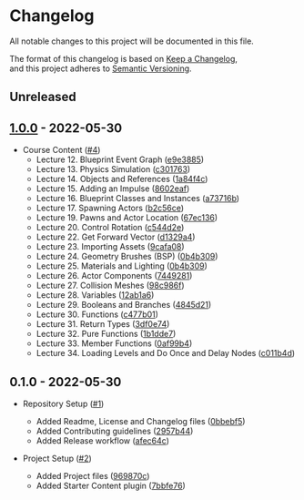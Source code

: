 # Changelog

All notable changes to this project will be documented in this file.

The format of this changelog is based on [Keep a Changelog](https://keepachangelog.com/en/1.0.0/),  
and this project adheres to [Semantic Versioning](https://semver.org/spec/v2.0.0.html).

## Unreleased

## [1.0.0](https://github.com/curriculum-blackboard/unreal-warehouse-wreckage/compare/0.1.0...1.0.0) - 2022-05-30

-   Course Content ([#4](https://github.com/curriculum-blackboard/unreal-warehouse-wreckage/pull/4))
    -   Lecture 12. Blueprint Event Graph ([e9e3885](https://github.com/curriculum-blackboard/unreal-warehouse-wreckage/commit/e9e3885))
    -   Lecture 13. Physics Simulation ([c301763](https://github.com/curriculum-blackboard/unreal-warehouse-wreckage/commit/c301763))
    -   Lecture 14. Objects and References ([1a84f4c](https://github.com/curriculum-blackboard/unreal-warehouse-wreckage/commit/1a84f4c))
    -   Lecture 15. Adding an Impulse ([8602eaf](https://github.com/curriculum-blackboard/unreal-warehouse-wreckage/commit/8602eaf))
    -   Lecture 16. Blueprint Classes and Instances ([a73716b](https://github.com/curriculum-blackboard/unreal-warehouse-wreckage/commit/a73716b))
    -   Lecture 17. Spawning Actors ([b2c56ce](https://github.com/curriculum-blackboard/unreal-warehouse-wreckage/commit/b2c56ce))
    -   Lecture 19. Pawns and Actor Location ([67ec136](https://github.com/curriculum-blackboard/unreal-warehouse-wreckage/commit/67ec136))
    -   Lecture 20. Control Rotation ([c544d2e](https://github.com/curriculum-blackboard/unreal-warehouse-wreckage/commit/c544d2e))
    -   Lecture 22. Get Forward Vector ([d1329a4](https://github.com/curriculum-blackboard/unreal-warehouse-wreckage/commit/d1329a4))
    -   Lecture 23. Importing Assets ([9cafa08](https://github.com/curriculum-blackboard/unreal-warehouse-wreckage/commit/9cafa08))
    -   Lecture 24. Geometry Brushes (BSP) ([0b4b309](https://github.com/curriculum-blackboard/unreal-warehouse-wreckage/commit/0b4b309))
    -   Lecture 25. Materials and Lighting ([0b4b309](https://github.com/curriculum-blackboard/unreal-warehouse-wreckage/commit/0b4b309))
    -   Lecture 26. Actor Components ([7449281](https://github.com/curriculum-blackboard/unreal-warehouse-wreckage/commit/7449281))
    -   Lecture 27. Collision Meshes ([98c986f](https://github.com/curriculum-blackboard/unreal-warehouse-wreckage/commit/98c986f))
    -   Lecture 28. Variables ([12ab1a6](https://github.com/curriculum-blackboard/unreal-warehouse-wreckage/commit/12ab1a6))
    -   Lecture 29. Booleans and Branches ([4845d21](https://github.com/curriculum-blackboard/unreal-warehouse-wreckage/commit/4845d21))
    -   Lecture 30. Functions ([c477b01](https://github.com/curriculum-blackboard/unreal-warehouse-wreckage/commit/c477b01))
    -   Lecture 31. Return Types ([3df0e74](https://github.com/curriculum-blackboard/unreal-warehouse-wreckage/commit/3df0e74))
    -   Lecture 32. Pure Functions ([1b1dde7](https://github.com/curriculum-blackboard/unreal-warehouse-wreckage/commit/1b1dde7))
    -   Lecture 33. Member Functions ([0af99b4](https://github.com/curriculum-blackboard/unreal-warehouse-wreckage/commit/0af99b4))
    -   Lecture 34. Loading Levels and Do Once and Delay Nodes ([c011b4d](https://github.com/curriculum-blackboard/unreal-warehouse-wreckage/commit/c011b4d))

## 0.1.0 - 2022-05-30

-   Repository Setup ([#1](https://github.com/curriculum-blackboard/unreal-warehouse-wreckage/pull/1))
    -   Added Readme, License and Changelog files ([0bbebf5](https://github.com/curriculum-blackboard/unreal-warehouse-wreckage/commit/0bbebf5))
    -   Added Contributing guidelines ([2957b44](https://github.com/curriculum-blackboard/unreal-warehouse-wreckage/commit/2957b44))
    -   Added Release workflow ([afec64c](https://github.com/curriculum-blackboard/unreal-warehouse-wreckage/commit/afec64c))

-   Project Setup ([#2](https://github.com/curriculum-blackboard/unreal-warehouse-wreckage/pull/2))
    -   Added Project files ([969870c](https://github.com/curriculum-blackboard/unreal-warehouse-wreckage/commit/969870c))
    -   Added Starter Content plugin ([7bbfe76](https://github.com/curriculum-blackboard/unreal-warehouse-wreckage/commit/7bbfe76))
